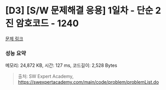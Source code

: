 # [D3] [S/W 문제해결 응용] 1일차 - 단순 2진 암호코드 - 1240 

[문제 링크](https://swexpertacademy.com/main/code/problem/problemDetail.do?contestProbId=AV15FZuqAL4CFAYD) 

### 성능 요약

메모리: 24,872 KB, 시간: 127 ms, 코드길이: 2,528 Bytes



> 출처: SW Expert Academy, https://swexpertacademy.com/main/code/problem/problemList.do